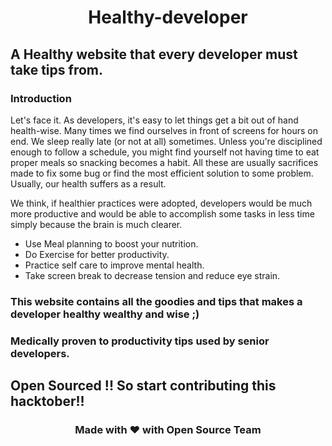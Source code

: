 # <p align="center">Healthy-developer<p>
## A Healthy website that every developer must take tips from.

### Introduction
Let's face it. As developers, it's easy to let things get a bit out of hand health-wise. Many times we find ourselves in front of screens for hours on end. We sleep really late (or not at all) sometimes. Unless you're disciplined enough to follow a schedule, you might find yourself not having time to eat proper meals so snacking becomes a habit. All these are usually sacrifices made to fix some bug or find the most efficient solution to some problem. Usually, our health suffers as a result.

We think, if healthier practices were adopted, developers would be much more productive and would be able to accomplish some tasks in less time simply because the brain is much clearer.
<div>
<ul>
<li>Use Meal planning to boost your nutrition.</li>
<li>Do Exercise for better productivity.</li>
<li>Practice self care to improve mental health.</li>
<li>Take screen break to decrease tension and reduce eye strain.</li>
</ul>
</div>

### This website contains all the goodies and tips that makes a developer healthy wealthy and wise ;)
### Medically proven to productivity tips used by senior developers.
## Open Sourced !! So start contributing this hacktober!!
<div align="center">
<h3>Made with &#10084; with Open Source Team</h3>
</div>
